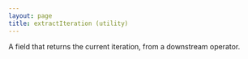 ```yaml
---
layout: page
title: extractIteration (utility)
---
```


A field that returns the current iteration, from a downstream
operator.
